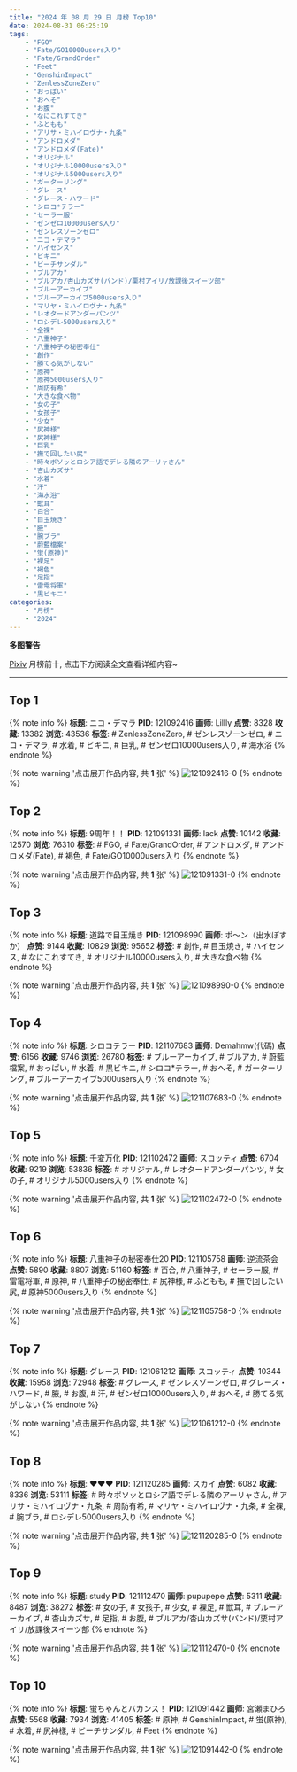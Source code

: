 ```yaml
---
title: "2024 年 08 月 29 日 月榜 Top10"
date: 2024-08-31 06:25:19
tags:
    - "FGO"
    - "Fate/GO10000users入り"
    - "Fate/GrandOrder"
    - "Feet"
    - "GenshinImpact"
    - "ZenlessZoneZero"
    - "おっぱい"
    - "おへそ"
    - "お腹"
    - "なにこれすてき"
    - "ふともも"
    - "アリサ・ミハイロヴナ・九条"
    - "アンドロメダ"
    - "アンドロメダ(Fate)"
    - "オリジナル"
    - "オリジナル10000users入り"
    - "オリジナル5000users入り"
    - "ガーターリング"
    - "グレース"
    - "グレース・ハワード"
    - "シロコ*テラー"
    - "セーラー服"
    - "ゼンゼロ10000users入り"
    - "ゼンレスゾーンゼロ"
    - "ニコ・デマラ"
    - "ハイセンス"
    - "ビキニ"
    - "ビーチサンダル"
    - "ブルアカ"
    - "ブルアカ/杏山カズサ(バンド)/栗村アイリ/放課後スイーツ部"
    - "ブルーアーカイブ"
    - "ブルーアーカイブ5000users入り"
    - "マリヤ・ミハイロヴナ・九条"
    - "レオタードアンダーパンツ"
    - "ロシデレ5000users入り"
    - "全裸"
    - "八重神子"
    - "八重神子の秘密奉仕"
    - "創作"
    - "勝てる気がしない"
    - "原神"
    - "原神5000users入り"
    - "周防有希"
    - "大きな食べ物"
    - "女の子"
    - "女孩子"
    - "少女"
    - "尻神様"
    - "尻神樣"
    - "巨乳"
    - "撫で回したい尻"
    - "時々ボソッとロシア語でデレる隣のアーリャさん"
    - "杏山カズサ"
    - "水着"
    - "汗"
    - "海水浴"
    - "獣耳"
    - "百合"
    - "目玉焼き"
    - "腋"
    - "腕ブラ"
    - "蔚藍檔案"
    - "蛍(原神)"
    - "裸足"
    - "褐色"
    - "足指"
    - "雷電将軍"
    - "黒ビキニ"
categories:
    - "月榜"
    - "2024"
---
```


<i class="fa fa-triangle-exclamation"></i>**多图警告**<i class="fa fa-triangle-exclamation"></i>

[Pixiv](https://www.pixiv.net/) 月榜前十, 点击下方阅读全文查看详细内容~

<!-- more -->

---

## Top 1

{% note info %}
**标题**: ニコ・デマラ
**PID**: 121092416 **画师**: Lillly
**点赞**: 8328 **收藏**: 13382 **浏览**: 43536
**标签**: # ZenlessZoneZero, # ゼンレスゾーンゼロ, # ニコ・デマラ, # 水着, # ビキニ, # 巨乳, # ゼンゼロ10000users入り, # 海水浴
{% endnote %}

{% note warning '点击展开作品内容, 共 **1** 张' %}
![121092416-0](https://i.pixiv.re/img-original/img/2024/08/02/00/20/05/121092416_p0.jpg)
{% endnote %}

## Top 2

{% note info %}
**标题**: 9周年！！
**PID**: 121091331 **画师**: lack
**点赞**: 10142 **收藏**: 12570 **浏览**: 76310
**标签**: # FGO, # Fate/GrandOrder, # アンドロメダ, # アンドロメダ(Fate), # 褐色, # Fate/GO10000users入り
{% endnote %}

{% note warning '点击展开作品内容, 共 **1** 张' %}
![121091331-0](https://i.pixiv.re/img-original/img/2024/08/02/00/00/22/121091331_p0.jpg)
{% endnote %}

## Top 3

{% note info %}
**标题**: 道路で目玉焼き
**PID**: 121098990 **画师**: ポ～ン（出水ぽすか）
**点赞**: 9144 **收藏**: 10829 **浏览**: 95652
**标签**: # 創作, # 目玉焼き, # ハイセンス, # なにこれすてき, # オリジナル10000users入り, # 大きな食べ物
{% endnote %}

{% note warning '点击展开作品内容, 共 **1** 张' %}
![121098990-0](https://i.pixiv.re/img-original/img/2024/08/02/07/30/01/121098990_p0.jpg)
{% endnote %}

## Top 4

{% note info %}
**标题**: シロコテラー
**PID**: 121107683 **画师**: Demahmw(代碼)
**点赞**: 6156 **收藏**: 9746 **浏览**: 26780
**标签**: # ブルーアーカイブ, # ブルアカ, # 蔚藍檔案, # おっぱい, # 水着, # 黒ビキニ, # シロコ*テラー, # おへそ, # ガーターリング, # ブルーアーカイブ5000users入り
{% endnote %}

{% note warning '点击展开作品内容, 共 **1** 张' %}
![121107683-0](https://i.pixiv.re/img-original/img/2024/08/02/16/29/53/121107683_p0.jpg)
{% endnote %}

## Top 5

{% note info %}
**标题**: 千変万化
**PID**: 121102472 **画师**: スコッティ
**点赞**: 6704 **收藏**: 9219 **浏览**: 53836
**标签**: # オリジナル, # レオタードアンダーパンツ, # 女の子, # オリジナル5000users入り
{% endnote %}

{% note warning '点击展开作品内容, 共 **1** 张' %}
![121102472-0](https://i.pixiv.re/img-original/img/2024/08/02/11/29/04/121102472_p0.png)
{% endnote %}

## Top 6

{% note info %}
**标题**: 八重神子の秘密奉仕20
**PID**: 121105758 **画师**: 逆流茶会
**点赞**: 5890 **收藏**: 8807 **浏览**: 51160
**标签**: # 百合, # 八重神子, # セーラー服, # 雷電将軍, # 原神, # 八重神子の秘密奉仕, # 尻神様, # ふともも, # 撫で回したい尻, # 原神5000users入り
{% endnote %}

{% note warning '点击展开作品内容, 共 **1** 张' %}
![121105758-0](https://i.pixiv.re/img-original/img/2024/08/02/14/39/18/121105758_p0.jpg)
{% endnote %}

## Top 7

{% note info %}
**标题**: グレース
**PID**: 121061212 **画师**: スコッティ
**点赞**: 10344 **收藏**: 15958 **浏览**: 72948
**标签**: # グレース, # ゼンレスゾーンゼロ, # グレース・ハワード, # 腋, # お腹, # 汗, # ゼンゼロ10000users入り, # おへそ, # 勝てる気がしない
{% endnote %}

{% note warning '点击展开作品内容, 共 **1** 张' %}
![121061212-0](https://i.pixiv.re/img-original/img/2024/08/01/00/00/27/121061212_p0.jpg)
{% endnote %}

## Top 8

{% note info %}
**标题**: ❤️❤️❤️
**PID**: 121120285 **画师**: スカイ
**点赞**: 6082 **收藏**: 8336 **浏览**: 53111
**标签**: # 時々ボソッとロシア語でデレる隣のアーリャさん, # アリサ・ミハイロヴナ・九条, # 周防有希, # マリヤ・ミハイロヴナ・九条, # 全裸, # 腕ブラ, # ロシデレ5000users入り
{% endnote %}

{% note warning '点击展开作品内容, 共 **1** 张' %}
![121120285-0](https://i.pixiv.re/img-original/img/2024/08/02/23/08/34/121120285_p0.jpg)
{% endnote %}

## Top 9

{% note info %}
**标题**: study
**PID**: 121112470 **画师**: pupupepe
**点赞**: 5311 **收藏**: 8487 **浏览**: 38272
**标签**: # 女の子, # 女孩子, # 少女, # 裸足, # 獣耳, # ブルーアーカイブ, # 杏山カズサ, # 足指, # お腹, # ブルアカ/杏山カズサ(バンド)/栗村アイリ/放課後スイーツ部
{% endnote %}

{% note warning '点击展开作品内容, 共 **1** 张' %}
![121112470-0](https://i.pixiv.re/img-original/img/2024/08/02/19/30/56/121112470_p0.png)
{% endnote %}

## Top 10

{% note info %}
**标题**: 蛍ちゃんとバカンス！
**PID**: 121091442 **画师**: 宮瀬まひろ
**点赞**: 5568 **收藏**: 7934 **浏览**: 41405
**标签**: # 原神, # GenshinImpact, # 蛍(原神), # 水着, # 尻神樣, # ビーチサンダル, # Feet
{% endnote %}

{% note warning '点击展开作品内容, 共 **1** 张' %}
![121091442-0](https://i.pixiv.re/img-original/img/2024/08/02/00/00/57/121091442_p0.jpg)
{% endnote %}

